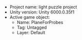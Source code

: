 <!-- UNITY CODE ASSIST INSTRUCTIONS START -->
- Project name: light puzzle project
- Unity version: Unity 6000.0.35f1
- Active game object:
  - Name: PlaneForProbes
  - Tag: Untagged
  - Layer: Default
<!-- UNITY CODE ASSIST INSTRUCTIONS END -->